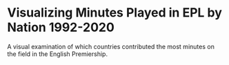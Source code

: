 # Visualizing Minutes Played in EPL by Nation 1992-2020
 A visual examination of which countries contributed the most minutes on the field in the English Premiership.
